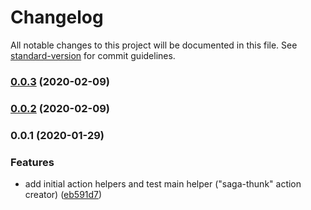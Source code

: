 # Changelog

All notable changes to this project will be documented in this file. See [standard-version](https://github.com/conventional-changelog/standard-version) for commit guidelines.

### [0.0.3](https://github.com/davidgovea/redux-saga-thunk-actions/compare/v0.0.2...v0.0.3) (2020-02-09)

### [0.0.2](https://github.com/davidgovea/redux-saga-thunk-actions/compare/v0.0.1...v0.0.2) (2020-02-09)

### 0.0.1 (2020-01-29)


### Features

* add initial action helpers and test main helper ("saga-thunk" action creator) ([eb591d7](https://github.com/davidgovea/redux-saga-thunk-actions/commit/eb591d7522f0af8672f629c3fa67078ea3dde306))
